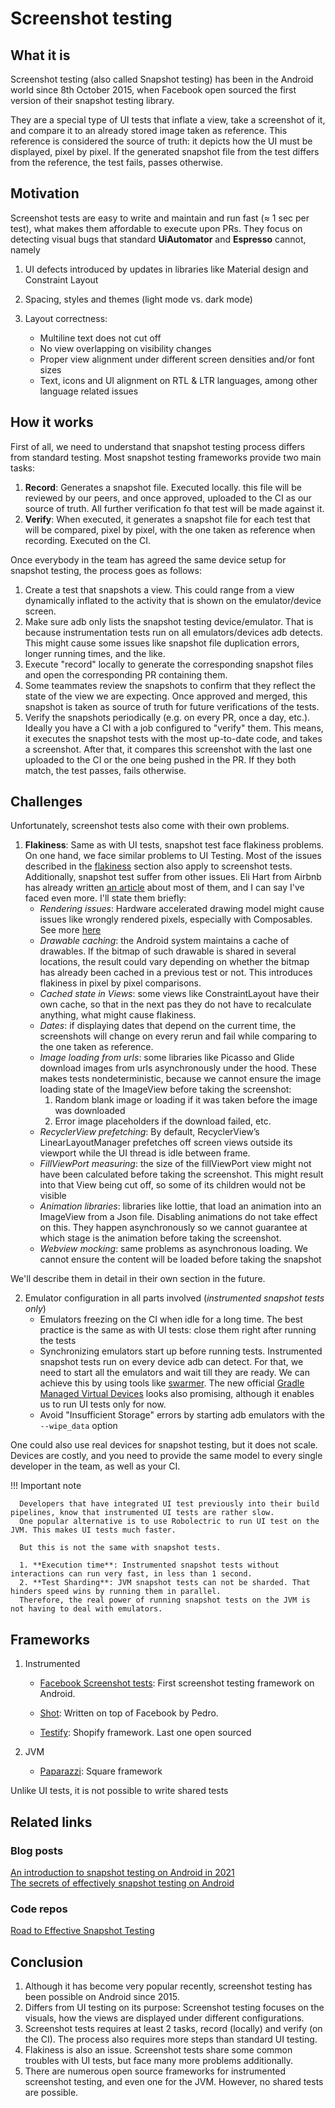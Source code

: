 # Screenshot testing

## What it is
Screenshot testing (also called Snapshot testing) has been in the Android world since 8th October 2015, when Facebook open sourced the first version of their snapshot testing library.

They are a special type of UI tests that inflate a view, take a screenshot of it, and compare it to an already stored image taken as reference. This reference is considered the source of truth: it depicts how the UI must be displayed, pixel by pixel.
If the generated snapshot file from the test differs from the reference, the test fails, passes otherwise.

## Motivation
Screenshot tests are easy to write and maintain and run fast (≈ 1 sec per test), what makes them affordable to execute upon PRs.
They focus on detecting visual bugs that standard **UiAutomator** and **Espresso** cannot, namely

1. UI defects introduced by updates in libraries like Material design and Constraint Layout
   
2. Spacing, styles and themes (light mode vs. dark mode)
   
3. Layout correctness:
     - Multiline text does not cut off
     - No view overlapping on visibility changes
     - Proper view alignment under different screen densities and/or font sizes
     - Text, icons and UI alignment on RTL & LTR languages, among other language related issues

## How it works
First of all, we need to understand that snapshot testing process differs from standard testing.
Most snapshot testing frameworks provide two main tasks:

1. **Record**: Generates a snapshot file. Executed locally. this file will be reviewed by our peers, and once approved, uploaded to the CI as our source of truth. All further verification fo that test will be made against it.
2. **Verify**: When executed, it generates a snapshot file for each test that will be compared, pixel by pixel, with the one taken as reference when recording. Executed on the CI.

Once everybody in the team has agreed the same device setup for snapshot testing, the process goes as follows:

1. Create a test that snapshots a view. This could range from a view dynamically inflated to the activity that is shown on the emulator/device screen.
2. Make sure adb only lists the snapshot testing device/emulator. That is because instrumentation tests run on all emulators/devices adb detects. This might cause some issues like snapshot file duplication errors, longer running times, and the like.
3. Execute "record" locally to generate the corresponding snapshot files and open the corresponding PR containing them.
4. Some teammates review the snapshots to confirm that they reflect the state of the view we are expecting. Once approved and merged, this snapshot is taken as source of truth for future verifications of the tests.
5. Verify the snapshots periodically (e.g. on every PR, once a day, etc.). Ideally you have a CI with a job configured to "verify" them. This means, it executes the snapshot tests with the most up-to-date code, and takes a screenshot. After that, it compares this screenshot with the last one uploaded to the CI or the one being pushed in the PR. If they both match, the test passes, fails otherwise.


## Challenges
Unfortunately, screenshot tests also come with their own problems. 

1. **Flakiness**: Same as with UI tests, snapshot test face flakiness problems. On one hand, we face similar problems to UI Testing. Most of the issues described in the [flakiness](../practices/flakiness.md) section also apply to screenshot tests.
Additionally, snapshot test suffer from other issues. Eli Hart from Airbnb has already written [an article](https://medium.com/airbnb-engineering/better-android-testing-at-airbnb-a11f6832773f) about most of them, and I can say I've faced even more. I'll state them briefly:
     - *Rendering issues*: Hardware accelerated drawing model might cause issues like wrongly rendered pixels, especially with Composables. See more [here](https://developer.android.com/guide/topics/graphics/hardware-accel)
     - *Drawable caching*: the Android system maintains a cache of drawables. If the bitmap of such drawable is shared in several locations, the result could vary depending on whether the bitmap has already been cached in a previous test or not. This introduces flakiness in pixel by pixel comparisons. 
     - *Cached state in Views*: some views like ConstraintLayout have their own cache, so that in the next pas they do not have to recalculate anything, what might cause flakiness. 
     - *Dates*: if displaying dates that depend on the current time, the screenshots will change on every rerun and fail while comparing to the one taken as reference.
     - *Image loading from urls*: some libraries like Picasso and Glide download images from urls asynchronously under the hood. These makes tests nondeterministic, because we cannot ensure the image loading state of the ImageView before taking the screenshot:
          1. Random blank image or loading if it was taken before the image was downloaded
          2. Error image placeholders if the download failed, etc.
     - *RecyclerView prefetching*: By default, RecyclerView’s LinearLayoutManager prefetches off screen views outside its viewport while the UI thread is idle between frame.
     - *FillViewPort measuring*: the size of the fillViewPort view might not have been calculated before taking the screenshot. This might result into that View being cut off, so some of its children would not be visible
     - *Animation libraries*: libraries like lottie, that load an animation into an ImageView from a Json file. Disabling animations do not take effect on this. They happen asynchronously so we cannot guarantee at which stage is the animation before taking the screenshot.
     - *Webview mocking*: same problems as asynchronous loading. We cannot ensure the content will be loaded before taking the snapshot 

We'll describe them in detail in their own section in the future.

2. Emulator configuration in all parts involved (*instrumented snapshot tests only*)
     - Emulators freezing on the CI when idle for a long time. The best practice is the same as with UI tests: close them right after running the tests
     - Synchronizing emulators start up before running tests. Instrumented snapshot tests run on every device adb can detect. For that, we need to start all the emulators and wait till they are ready. We can achieve this by using tools like [swarmer](https://github.com/gojuno/swarmer). The new official [Gradle Managed Virtual Devices](https://developer.android.com/studio/preview/features#gmd) looks also promising, although it enables us to run UI tests only for now.
     - Avoid "Insufficient Storage" errors by starting adb emulators with the `--wipe_data` option

One could also use real devices for snapshot testing, but it does not scale. Devices are costly, and you need to provide the same model to every single developer in the team, as well as your CI.

!!! Important note

      Developers that have integrated UI test previously into their build pipelines, know that instrumented UI tests are rather slow.
      One popular alternative is to use Robolectric to run UI test on the JVM. This makes UI tests much faster.

      But this is not the same with snapshot tests. 
      
      1. **Execution time**: Instrumented snapshot tests without interactions can run very fast, in less than 1 second.
      2. **Test Sharding**: JVM snapshot tests can not be sharded. That hinders speed wins by running them in parallel.
      Therefore, the real power of running snapshot tests on the JVM is not having to deal with emulators.

## Frameworks
1. Instrumented
     - [Facebook Screenshot tests](https://github.com/facebook/screenshot-tests-for-android): First screenshot testing framework on Android.
     
     - [Shot](https://github.com/pedrovgs/Shot): Written on top of Facebook by Pedro.
     
     - [Testify](https://github.com/Shopify/android-testify#readme): Shopify framework. Last one open sourced

2. JVM
     - [Paparazzi](https://github.com/cashapp/paparazzi): Square framework
   
Unlike UI tests, it is not possible to write shared tests

## Related links
### Blog posts
[An introduction to snapshot testing on Android in 2021](https://sergiosastre.hashnode.dev/an-introduction-to-snapshot-testing-on-android-in-2021)</br>
[The secrets of effectively snapshot testing on Android](https://sergiosastre.hashnode.dev/the-secrets-of-effectively-snapshot-testing-on-android)
### Code repos
[Road to Effective Snapshot Testing](https://github.com/sergio-sastre/Road-To-Effective-Snapshot-Testing)

## Conclusion
1. Although it has become very popular recently, screenshot testing has been possible on Android since 2015.
2. Differs from UI testing on its purpose: Screenshot testing focuses on the visuals, how the views are displayed under different configurations.
3. Screenshot tests requires at least 2 tasks, record (locally) and verify (on the CI). The process also requires more steps than standard UI testing.
4. Flakiness is also an issue. Screenshot tests share some common troubles with UI tests, but face many more problems additionally.
5. There are numerous open source frameworks for instrumented screenshot testing, and even one for the JVM. However, no shared tests are possible.

 



